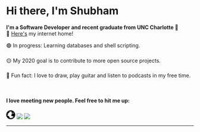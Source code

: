 # Hi there, I'm Shubham 

<b>I'm a Software Developer and recent graduate from UNC Charlotte 🤙 </b>  
🏡 [Here's][website] my internet home!   <br>  

🟢 In progress: Learning databases and shell scripting.   <br>  
🟡 My 2020 goal is to contribute to more open source projects.    <br>  
🎨 Fun fact: I love to draw, play guitar and listen to podcasts in my free time.   <br>    
 
 
 <br>
 
 
#### I love meeting new people. Feel free to hit me up:  
[<img width="24px" src="https://raw.githubusercontent.com/iconic/open-iconic/master/svg/globe.svg"/>][website]
[<img width="24px" src="https://cdn.jsdelivr.net/npm/simple-icons@v3/icons/twitter.svg" />][twitter]
[<img width="24px" src="https://cdn.jsdelivr.net/npm/simple-icons@v3/icons/linkedin.svg" />][linkedin]
<br />



---




[website]: https://thatshubham.com/
[twitter]: https://twitter.com/ecstaticdonut
[instagram]: https://instagram.com/thatshubham
[linkedin]: https://linkedin.com/in/thatshubham
